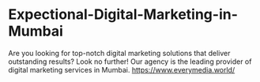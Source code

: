 # Expectional-Digital-Marketing-in-Mumbai
Are you looking for top-notch digital marketing solutions that deliver outstanding results? Look no further! Our agency is the leading provider of digital marketing services in Mumbai.
https://www.everymedia.world/

